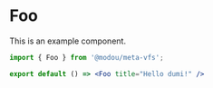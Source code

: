 # Foo

This is an example component.

```jsx
import { Foo } from '@modou/meta-vfs';

export default () => <Foo title="Hello dumi!" />
```
